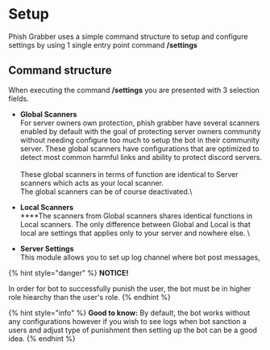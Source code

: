 # Setup

Phish Grabber uses a simple command structure to setup and configure settings by using 1 single entry point command **/settings**

## **Command structure**

When executing the command **/settings** you are presented with 3 selection fields.

* **Global Scanners**\
  For server owners own protection, phish grabber have several scanners enabled by default with the goal of protecting server owners community without needing configure too much to setup the bot in their community server. These global scanners have configurations that are optimized to detect most common harmful links and ability to protect discord servers. \
  \
  These global scanners in terms of function are identical to Server scanners which acts as your local scanner. \
  The global scanners can be of course deactivated.\

* **Local Scanners**\
  ****The scanners from Global scanners shares identical functions in Local scanners. The only difference between Global and Local is that local are settings that applies only to your server and nowhere else. \

* **Server Settings**\
  This module allows you to set up log channel where bot post messages,

{% hint style="danger" %}
**NOTICE!**

In order for bot to successfully punish the user, the bot must be in higher role hiearchy than the user's role.&#x20;
{% endhint %}

{% hint style="info" %}
**Good to know:** By default, the bot works without any configurations however if you wish to see logs when bot sanction a users and adjust type of punishment then setting up the bot can be a good idea.
{% endhint %}
